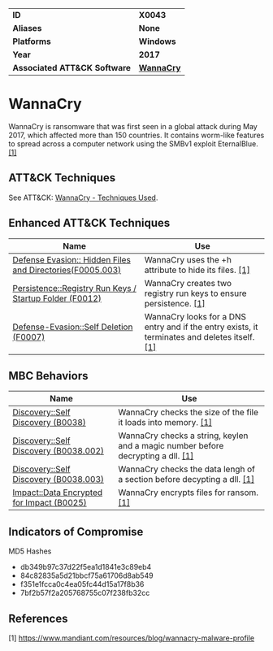 <table>
<tr>
<td><b>ID</b></td>
<td><b>X0043</b></td>
</tr>
<tr>
<td><b>Aliases</b></td>
<td><b>None</b></td>
</tr>
<tr>
<td><b>Platforms</b></td>
<td><b>Windows</b></td>
</tr>
<tr>
<td><b>Year</b></td>
<td><b>2017</b></td>
</tr>
<tr>
<td><b>Associated ATT&CK Software</b></td>
<td><b><a href="https://attack.mitre.org/software/S0366">WannaCry</a></b></td>
</tr>
</table>

# WannaCry

WannaCry is ransomware that was first seen in a global attack during May 2017, which affected more than 150 countries. It contains worm-like features to spread across a computer network using the SMBv1 exploit EternalBlue. [[1]](#1)

## ATT&CK Techniques

See ATT&CK: [WannaCry - Techniques Used](https://attack.mitre.org/software/S0366/).

## Enhanced ATT&CK Techniques

|Name|Use|
|---|---|
|[Defense Evasion:: Hidden Files and Directories(F0005.003)](../defense-evasion/hidden-files-and-directories.md) | WannaCry uses the +h attribute to hide its files. [[1]](#1)|
|[Persistence::Registry Run Keys / Startup Folder (F0012)](../persistence/registry-run-keys-startup-folder.md) | WannaCry creates two registry run keys to ensure persistence. [[1]](#1)|
|[Defense-Evasion::Self Deletion (F0007)](../defense-evasion/self-deletion.md) | WannaCry looks for a DNS entry and if the entry exists, it terminates and deletes itself. [[1]](#1)|

## MBC Behaviors

|Name|Use|
|---|---|
|[Discovery::Self Discovery (B0038)](../discovery/self-discovery.md) | WannaCry checks the size of the file it loads into memory. [[1]](#1)|
|[Discovery::Self Discovery (B0038.002)](../discovery/self-discovery.md) | WannaCry checks a string, keylen and a magic number before decrypting a dll. [[1]](#1)|
|[Discovery::Self Discovery (B0038.003)](../discovery/self-discovery.md) | WannaCry checks the data lengh of a section before decypting a dll. [[1]](#1)|
|[Impact::Data Encrypted for Impact (B0025)](../impact/data-encrypted-for-impact.md) | WannaCry encrypts files for ransom. [[1]](#1)|


## Indicators of Compromise

MD5 Hashes
- db349b97c37d22f5ea1d1841e3c89eb4
- 84c82835a5d21bbcf75a61706d8ab549
- f351e1fcca0c4ea05fc44d15a17f8b36
- 7bf2b57f2a205768755c07f238fb32cc

## References

<a name="1">[1]</a> https://www.mandiant.com/resources/blog/wannacry-malware-profile